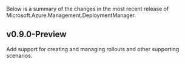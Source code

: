 Below is a summary of the changes in the most recent release of Microsoft.Azure.Management.DeploymentManager.

## v0.9.0-Preview
Add support for creating and managing rollouts and other supporting scenarios.